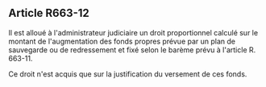 Article R663-12
----
Il est alloué à l'administrateur judiciaire un droit proportionnel calculé sur
le montant de l'augmentation des fonds propres prévue par un plan de sauvegarde
ou de redressement et fixé selon le barème prévu à l'article R. 663-11.

Ce droit n'est acquis que sur la justification du versement de ces fonds.
